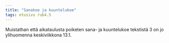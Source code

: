 ```yaml
---
title: "Sanakoe ja kuuntelukoe"
tags: etusivu rub4.5
---
```


Muistathan että aikataulusta poiketen sana- ja kuuntelukoe tekstistä 3 on jo ylihuomenna keskiviikkona 13.1.